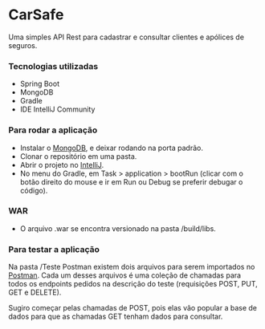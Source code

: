 # CarSafe

Uma simples API Rest para cadastrar e consultar clientes e apólices de seguros.

### Tecnologias utilizadas

- Spring Boot
- MongoDB
- Gradle
- IDE IntelliJ Community

### Para rodar a aplicação

- Instalar o [MongoDB](https://docs.mongodb.org/manual/installation/), e deixar rodando na porta padrão.
- Clonar o repositório em uma pasta.
- Abrir o projeto no [IntelliJ](https://www.jetbrains.com/pt-br/idea/download/#section=windows).
- No menu do Gradle, em Task > application > bootRun (clicar com o botão direito do mouse e ir em Run ou Debug se preferir debugar o código).

### WAR
- O arquivo .war se encontra versionado na pasta /build/libs.

### Para testar a aplicação

Na pasta /Teste Postman existem dois arquivos para serem importados no [Postman](https://www.postman.com/downloads/). Cada um desses arquivos é uma coleção de chamadas para todos os endpoints pedidos na descrição do teste (requisições POST, PUT, GET e DELETE).

Sugiro começar pelas chamadas de POST, pois elas vão popular a base de dados para que as chamadas GET tenham dados para consultar.
